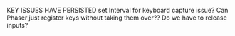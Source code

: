 KEY ISSUES HAVE PERSISTED
  set Interval for keyboard capture issue?
  Can Phaser just register keys without taking them over??
  Do we have to release inputs?

